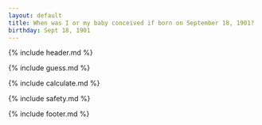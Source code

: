 ```yaml
---
layout: default
title: When was I or my baby conceived if born on September 18, 1901?
birthday: Sept 18, 1901
---
```


{% include header.md %}

{% include guess.md %}

{% include calculate.md %}

{% include safety.md %}

{% include footer.md %}



